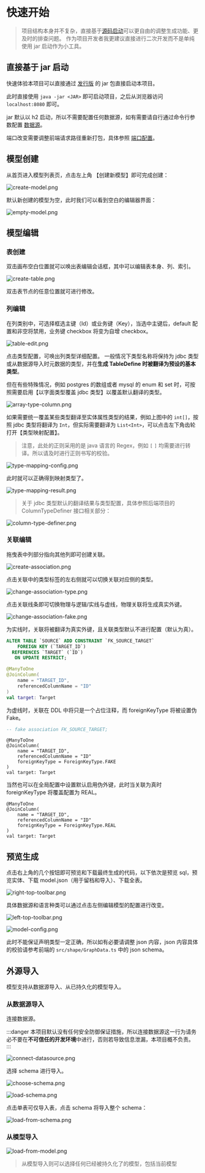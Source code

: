 # 快速开始

> 项目结构本身并不复杂，直接基于[源码启动](/source-start/index.html)可以更自由的调整生成功能、更及时的排查问题。
> 作为项目开发者我更建议直接进行二次开发而不是单纯使用 jar 启动作为小工具。

## 直接基于 jar 启动

快速体验本项目可以直接通过 [发行版](https://github.com/pot-mot/jimmer-code-gen-kotlin/releases) 的 jar 包直接启动本项目。

此时直接使用  `java -jar <JAR>` 即可启动项目，之后从浏览器访问 `localhost:8080` 即可。

jar 默认以 h2 启动，所以不需要配置任何数据源，如有需要请自行通过命令行参数配置 [数据源](/source-start/index.html#数据源配置)。

端口改变需要调整前端请求路径重新打包，具体参照 [端口配置](/source-start/index.html#端口配置)。

## 模型创建

从首页进入模型列表页，点击左上角 【创建新模型】即可完成创建：

![create-model.png](/images/quick-start/create-model.png)

默认新创建的模型为空，此时我们可以看到空白的编辑器界面：

![empty-model.png](/images/quick-start/empty-model.png)


## 模型编辑

### 表创建

双击画布空白位置就可以唤出表编辑会话框，其中可以编辑表本身、列、索引。

![create-table.png](/images/quick-start/create-table.png)

双击表节点的任意位置就可进行修改。

### 列编辑

在列类别中，可选择框选主键（Id）或业务键（Key），当选中主键后，default 配置和非空将禁用，业务键 checkbox 将变为自增 checkbox。

![table-edit.png](/images/project-preview/table-edit.png)

点击类型配置，可唤出列类型详细配置。
一般情况下类型名称将保持为 jdbc 类型或从数据源导入时元数据的类型，并在**生成 TableDefine 时被翻译为预设的基本类型**。

但在有些特殊情况，例如 postgres 的数组或者 mysql 的 enum 和 set 时，可按照需要启用【以字面类型覆盖 jdbc 类型】以覆盖默认翻译的类型。

![array-type-column.png](/images/quick-start/array-type-column.png)

如果需要统一覆盖某些类型翻译至实体属性类型的结果，例如上图中的 `int[]`，按照 jdbc 类型将翻译为 `Int`，但实际需要翻译为 `List<Int>`，可以点击左下角齿轮打开【类型映射配置】。

> 注意，此处的正则采用的是 java 语言的 Regex，例如 `[` `]` 均需要进行转译。所以请及时进行正则书写的校验。

![type-mapping-config.png](/images/quick-start/type-mapping-config.png)

此时就可以正确得到映射类型了。

![type-mapping-result.png](/images/quick-start/type-mapping-result.png)

> 关于 jdbc 类型默认的翻译结果与类型配置，具体参照后端项目的 ColumnTypeDefiner 接口相关部分：

![column-type-definer.png](/images/quick-start/column-type-definer.png)

### 关联编辑

拖曳表中列部分指向其他列即可创建关联。

![create-association.png](/images/quick-start/create-association.png)

点击关联中的类型标签的左右侧就可以切换关联对应侧的类型。

![change-association-type.png](/images/quick-start/change-association-type.png)

点击关联线条即可切换物理与逻辑/实线与虚线，物理关联将生成真实外键。

![change-association-fake.png](/images/quick-start/change-association-fake.png)

为实线时，关联将被翻译为真实外键，且关联类型默认不进行配置（默认为真）。

```sql
ALTER TABLE `SOURCE` ADD CONSTRAINT `FK_SOURCE_TARGET` 
    FOREIGN KEY (`TARGET_ID`)
  REFERENCES `TARGET` (`ID`)
   ON UPDATE RESTRICT;
```

```kotlin
@ManyToOne
@JoinColumn(
    name = "TARGET_ID",
    referencedColumnName = "ID"
)
val target: Target
```

为虚线时，关联在 DDL 中将只是一个占位注释，而 foreignKeyType 将被设置伪 Fake。

```sql
-- fake association FK_SOURCE_TARGET;
```

```kotlin{5}
@ManyToOne
@JoinColumn(
    name = "TARGET_ID",
    referencedColumnName = "ID"
    foreignKeyType = ForeignKeyType.FAKE
)
val target: Target
```

当然也可以在全局配置中设置默认启用伪外键，此时当关联为真时 foreignKeyType 将覆盖配置为 REAL。

```kotlin{5}
@ManyToOne
@JoinColumn(
    name = "TARGET_ID",
    referencedColumnName = "ID"
    foreignKeyType = ForeignKeyType.REAL
)
val target: Target
```

## 预览生成

点击右上角的几个按钮即可预览和下载最终生成的代码，以下依次是预览 sql，预览实体、下载 model.json（用于留档和导入）、下载全表。

![right-top-toolbar.png](/images/quick-start/right-top-toolbar.png)

具体数据源和语言种类可以通过点击左侧编辑模型的配置进行改变。

![left-top-toolbar.png](/images/quick-start/left-top-toolbar.png)

![model-config.png](/images/project-preview/model-config.png)

此时不能保证声明类型一定正确，所以如有必要请调整 json 内容，json 内容具体的校验请参考前端的 `src/shape/GraphData.ts` 中的 json schema。

## 外源导入

模型支持从数据源导入、从已持久化的模型导入。

### 从数据源导入

连接数据源。

:::danger
本项目默认没有任何安全防御保证措施，所以连接数据源这一行为请务必不要在**不可信任的开发环境**中进行，否则若导致信息泄漏，本项目概不负责。
:::

![connect-datasource.png](/images/quick-start/connect-datasource.png)

选择 schema 进行导入。

![choose-schema.png](/images/quick-start/choose-schema.png)

![load-schema.png](/images/quick-start/load-schema.png)

点击单表可仅导入表，点击 schema 将导入整个 schema：

![load-from-schema.png](/images/quick-start/load-from-schema.png)

### 从模型导入

![load-from-model.png](/images/quick-start/load-from-model.png)

> 从模型导入则可以选择任何已经被持久化了的模型，包括当前模型
